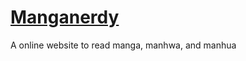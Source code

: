 <h1>
    <a href="https://manganerdy.com">Manganerdy</a>
</h1>
<p>A online website to read manga, manhwa, and manhua</p>
